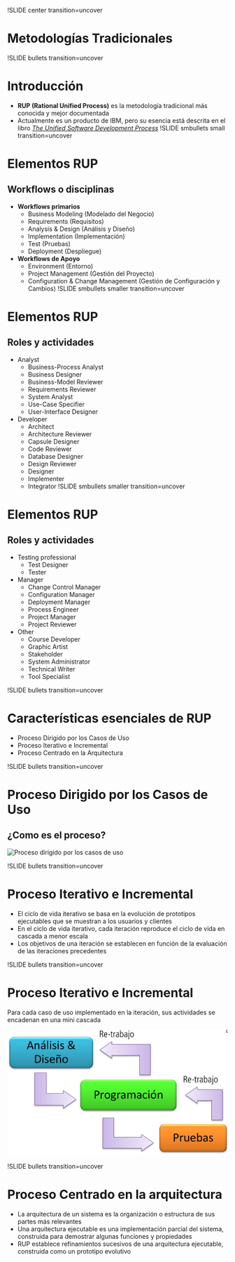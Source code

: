 !SLIDE center transition=uncover
# Metodologías Tradicionales
!SLIDE bullets transition=uncover
# Introducción
* **RUP (Rational Unified Process)** es la metodología tradicional más conocida
  y mejor documentada
* Actualmente es un producto de IBM, pero su esencia está descrita en el libro
  *[The Unified Software Development
Process](http://books.google.com.ar/books/about/The_Unified_Software_Development_Process.html?id=p6-KQlg9IVUC&redir_esc=y)* 
!SLIDE smbullets small transition=uncover
# Elementos RUP
## Workflows o disciplinas 
* **Workflows primarios**
  * Business Modeling (Modelado del Negocio)
  * Requirements (Requisitos)
  * Analysis & Design (Análisis y Diseño)
  * Implementation (Implementación)
  * Test (Pruebas)
  * Deployment (Despliegue)
* **Workflows de Apoyo**
  * Environment (Entorno)
  * Project Management (Gestión del Proyecto)
  * Configuration & Change Management (Gestión de
  Configuración y Cambios)
!SLIDE smbullets smaller transition=uncover
# Elementos RUP
## Roles y actividades
* Analyst
  * Business-Process Analyst
  * Business Designer
  * Business-Model Reviewer
  * Requirements Reviewer
  * System Analyst
  * Use-Case Specifier
  * User-Interface Designer
* Developer
  * Architect
  * Architecture Reviewer
  * Capsule Designer
  * Code Reviewer
  * Database Designer
  * Design Reviewer
  * Designer
  * Implementer
  * Integrator
!SLIDE smbullets smaller transition=uncover
# Elementos RUP
## Roles y actividades
* Testing professional
  * Test Designer
  * Tester
* Manager
  * Change Control Manager
  * Configuration Manager
  * Deployment Manager
  * Process Engineer
  * Project Manager
  * Project Reviewer
* Other
  * Course Developer
  * Graphic Artist
  * Stakeholder
  * System Administrator
  * Technical Writer
  * Tool Specialist

!SLIDE bullets transition=uncover
# Características esenciales de RUP
* Proceso Dirigido por los Casos de Uso
* Proceso Iterativo e Incremental
* Proceso Centrado en la Arquitectura

!SLIDE bullets transition=uncover
# Proceso Dirigido por los Casos de Uso
## ¿Como es el proceso?
![Proceso dirigido por los casos de uso](08-rup-casos-de-uso.png)

!SLIDE bullets transition=uncover
# Proceso Iterativo e Incremental
* El ciclo de vida iterativo se basa en la evolución de prototipos ejecutables 
que se muestran a los usuarios y clientes
* En el ciclo de vida iterativo, cada iteración reproduce el ciclo de vida 
en cascada a menor escala
* Los objetivos de una iteración se establecen en función de la evaluación de 
las iteraciones precedentes

!SLIDE bullets transition=uncover
# Proceso Iterativo e Incremental
Para cada caso de uso implementado en la iteración, sus actividades se encadenan
en una mini cascada

![mini cascada](09-rup-mini-cascada.png)

!SLIDE bullets transition=uncover
# Proceso Centrado en la arquitectura
* La arquitectura de un sistema es la organización o estructura de sus partes más 
relevantes
* Una arquitectura ejecutable es una implementación parcial del sistema, construida 
para demostrar algunas funciones y propiedades
* RUP establece refinamientos sucesivos de una arquitectura ejecutable, construida 
como un prototipo evolutivo

